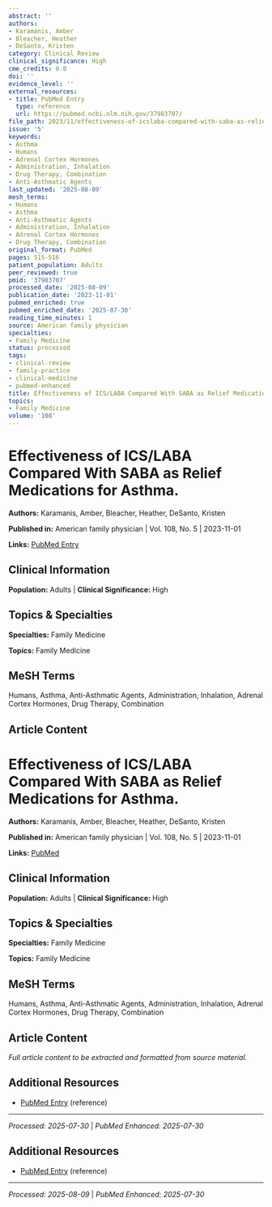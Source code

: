 ```yaml
---
abstract: ''
authors:
- Karamanis, Amber
- Bleacher, Heather
- DeSanto, Kristen
category: Clinical Review
clinical_significance: High
cme_credits: 0.0
doi: ''
evidence_level: ''
external_resources:
- title: PubMed Entry
  type: reference
  url: https://pubmed.ncbi.nlm.nih.gov/37983707/
file_path: 2023/11/effectiveness-of-icslaba-compared-with-saba-as-relief-medica.md
issue: '5'
keywords:
- Asthma
- Humans
- Adrenal Cortex Hormones
- Administration, Inhalation
- Drug Therapy, Combination
- Anti-Asthmatic Agents
last_updated: '2025-08-09'
mesh_terms:
- Humans
- Asthma
- Anti-Asthmatic Agents
- Administration, Inhalation
- Adrenal Cortex Hormones
- Drug Therapy, Combination
original_format: PubMed
pages: 515-516
patient_population: Adults
peer_reviewed: true
pmid: '37983707'
processed_date: '2025-08-09'
publication_date: '2023-11-01'
pubmed_enriched: true
pubmed_enriched_date: '2025-07-30'
reading_time_minutes: 1
source: American family physician
specialties:
- Family Medicine
status: processed
tags:
- clinical-review
- family-practice
- clinical-medicine
- pubmed-enhanced
title: Effectiveness of ICS/LABA Compared With SABA as Relief Medications for Asthma.
topics:
- Family Medicine
volume: '108'
---
```


# Effectiveness of ICS/LABA Compared With SABA as Relief Medications for Asthma.

**Authors:** Karamanis, Amber, Bleacher, Heather, DeSanto, Kristen

**Published in:** American family physician | Vol. 108, No. 5 | 2023-11-01

**Links:** [PubMed Entry](https://pubmed.ncbi.nlm.nih.gov/37983707/)

## Clinical Information

**Population:** Adults | **Clinical Significance:** High

## Topics & Specialties

**Specialties:** Family Medicine

**Topics:** Family Medicine

## MeSH Terms

Humans, Asthma, Anti-Asthmatic Agents, Administration, Inhalation, Adrenal Cortex Hormones, Drug Therapy, Combination

## Article Content

# Effectiveness of ICS/LABA Compared With SABA as Relief Medications for Asthma.

**Authors:** Karamanis, Amber, Bleacher, Heather, DeSanto, Kristen

**Published in:** American family physician | Vol. 108, No. 5 | 2023-11-01

**Links:** [PubMed](https://pubmed.ncbi.nlm.nih.gov/37983707/)

## Clinical Information

**Population:** Adults | **Clinical Significance:** High

## Topics & Specialties

**Specialties:** Family Medicine

**Topics:** Family Medicine

## MeSH Terms

Humans, Asthma, Anti-Asthmatic Agents, Administration, Inhalation, Adrenal Cortex Hormones, Drug Therapy, Combination

## Article Content

*Full article content to be extracted and formatted from source material.*

## Additional Resources

- [PubMed Entry](https://pubmed.ncbi.nlm.nih.gov/37983707/) (reference)

---

*Processed: 2025-07-30* | *PubMed Enhanced: 2025-07-30*

## Additional Resources

- [PubMed Entry](https://pubmed.ncbi.nlm.nih.gov/37983707/) (reference)

---

*Processed: 2025-08-09* | *PubMed Enhanced: 2025-07-30*
